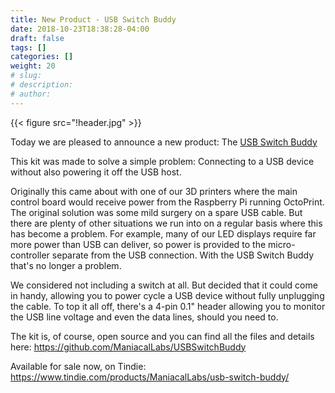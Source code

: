 ```yaml
---
title: New Product - USB Switch Buddy
date: 2018-10-23T18:38:28-04:00
draft: false
tags: []
categories: []
weight: 20
# slug:
# description:
# author:
---
```


{{< figure src="!header.jpg" >}}

Today we are pleased to announce a new product: The [USB Switch Buddy](https://www.tindie.com/products/ManiacalLabs/usb-switch-buddy/)

<!-- more -->

This kit was made to solve a simple problem: Connecting to a USB device without also powering it off the USB host.

Originally this came about with one of our 3D printers where the main control board would receive power from the Raspberry Pi running OctoPrint. The original solution was some mild surgery on a spare USB cable. But there are plenty of other situations we run into on a regular basis where this has become a problem. For example, many of our LED displays require far more power than USB can deliver, so power is provided to the micro-controller separate from the USB connection. With the USB Switch Buddy that's no longer a problem.

We considered not including a switch at all. But decided that it could come in handy, allowing you to power cycle a USB device without fully unplugging the cable. To top it all off, there's a 4-pin 0.1" header allowing you to monitor the USB line voltage and even the data lines, should you need to.

The kit is, of course, open source and you can find all the files and details here: https://github.com/ManiacalLabs/USBSwitchBuddy

Available for sale now, on Tindie: https://www.tindie.com/products/ManiacalLabs/usb-switch-buddy/